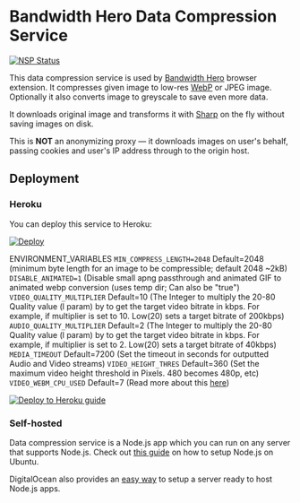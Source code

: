 # Bandwidth Hero Data Compression Service

[![NSP Status](https://nodesecurity.io/orgs/bandwidth-hero/projects/1f035cf0-00f2-43db-9bc0-8e39adb24642/badge)](https://nodesecurity.io/orgs/bandwidth-hero/projects/1f035cf0-00f2-43db-9bc0-8e39adb24642)

This data compression service is used by
[Bandwidth Hero](https://github.com/ayastreb/bandwidth-hero) browser extension. It compresses given
image to low-res [WebP](https://developers.google.com/speed/webp/) or JPEG image. Optionally it also
converts image to greyscale to save even more data.

It downloads original image and transforms it with [Sharp](https://github.com/lovell/sharp) on the
fly without saving images on disk.

This is **NOT** an anonymizing proxy &mdash; it downloads images on user's behalf, passing cookies
and user's IP address through to the origin host.

## Deployment

### Heroku

You can deploy this service to Heroku:

[![Deploy](https://www.herokucdn.com/deploy/button.svg)](https://heroku.com/deploy?template=https://github.com/ayastreb/bandwidth-hero-proxy)

ENVIRONMENT_VARIABLES
`MIN_COMPRESS_LENGTH=2048` Default=2048 (minimum byte length for an image to be compressible; default 2048 ~2kB)
`DISABLE_ANIMATED=1` (Disable small apng passthrough and animated GIF to animated webp conversion (uses temp dir; Can also be "true")
`VIDEO_QUALITY_MULTIPLIER` Default=10 (The Integer to multiply the 20-80 Quality value (l param) by to get the target video bitrate in kbps. For example, if multiplier is set to 10. Low(20) sets a target bitrate of 200kbps)
`AUDIO_QUALITY_MULTIPLIER` Default=2 (The Integer to multiply the 20-80 Quality value (l param) by to get the target video bitrate in kbps. For example, if multiplier is set to 2. Low(20) sets a target bitrate of 40kbps)
`MEDIA_TIMEOUT` Default=7200 (Set the timeout in seconds for outputted Audio and Video streams)
`VIDEO_HEIGHT_THRES` Default=360 (Set the maximum video height threshold in Pixels. 480 becomes 480p, etc)
`VIDEO_WEBM_CPU_USED` Default=7 (Read more about this [here](https://trac.ffmpeg.org/wiki/Encode/VP9#CPUUtilizationSpeed))

[![Deploy to Heroku guide](http://img.youtube.com/vi/y3tkYEXAics/0.jpg)](http://www.youtube.com/watch?v=y3tkYEXAics)

### Self-hosted

Data compression service is a Node.js app which you can run on any server that supports Node.js.
Check out
[this guide](https://www.digitalocean.com/community/tutorials/how-to-set-up-a-node-js-application-for-production-on-ubuntu-16-04)
on how to setup Node.js on Ubuntu.

DigitalOcean also provides an
[easy way](https://www.digitalocean.com/products/one-click-apps/node-js/) to setup a server ready to
host Node.js apps.
